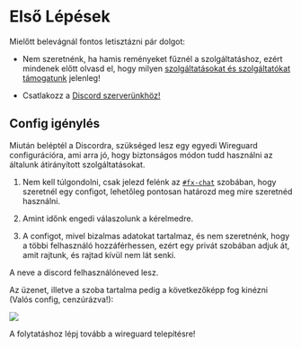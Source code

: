 # Első Lépések

Mielőtt belevágnál fontos letisztázni pár dolgot:

* Nem szeretnénk, ha hamis reményeket fűznél a szolgáltatáshoz, ezért mindenek előtt olvasd el, hogy milyen [szolgáltatásokat és szolgáltatókat támogatunk](../services) jelenleg!

* Csatlakozz a [Discord szerverünkhöz!](https://discord.gg/n2WmGaEn3H)

## Config igénylés
Miután beléptél a Discordra, szükséged lesz egy egyedi Wireguard configurációra, ami arra jó, hogy biztonságos módon tudd használni az általunk átirányított szolgáltatásokat.

1. Nem kell túlgondolni, csak jelezd felénk az [`#fx-chat`]() szobában, hogy szeretnél egy configot, lehetőleg pontosan határozd meg mire szeretnéd használni.

2. Amint időnk engedi válaszolunk a kérelmedre.

3. A configot, mivel bizalmas adatokat tartalmaz, és nem szeretnénk, hogy a többi felhasználó hozzáférhessen, ezért egy privát szobában adjuk át, amit rajtunk, és rajtad kívül nem lát senki.

A neve a discord felhasználóneved lesz.

Az üzenet, illetve a szoba tartalma pedig a következőképp fog kinézni (Valós config, cenzúrázva!):

![](/assets/dc2.png)

A folytatáshoz lépj tovább a wireguard telepítésre!
